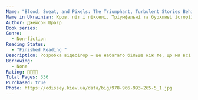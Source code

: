 ```yaml
---
Name: "Blood, Sweat, and Pixels: The Triumphant, Turbulent Stories Behind How Video Games Are Made"
Name in Ukrainian: Кров, піт і пікселі. Тріумфальні та бурхливі історії по той бік створення відеоігор
Author: Джейсон Шраєр
Book series:
Genre:
  - Non-fiction
Reading Status:
  - "Finished Reading "
Description: Розробка відеоігор — це набагато більше ніж те, що ми всі звикли спостерігати в процесі гри. За пікселями, які ми бачимо на екрані монітора стоїть креативна і технічна логістика, яку використовують для створення найпопулярніших ігор сьогодення, і вона складніша за самі ігри. У цїй книзі Джейсон Шраєр знайомить читачів із захоплюючим світом, що вирує за лаштунками розробки відеоігор, де творцем може бути команда з кількох сотень перевантажених роботою аутсайдерів або навіть всього-на-всього геній-одинак. Вивчення художніх проблем, технічних можливостей, вимог ринку показує, що доведення будь-якої гри до логічного завершення, яке ми спостерігаємо безпосередньо в процесі самої гри, вартує фантастичних зусиль. Узявши деякі з найпопулярніших останніх ігор, Шраєр занурює читачів у кухню процесу розробки, хоч то завдання побити неможливий графік, подолати незліченні технічні кошмари для створення гри або ж узагалі створення абсолютно нового віртуального всесвіту з нуля.
Borrowing:
  - None
Rating: 🌟🌟🌟🌟
Total Pages: 336
Purchased: true
Photo: https://odissey.kiev.ua/data/big/978-966-993-265-5_1.jpg
---
```

